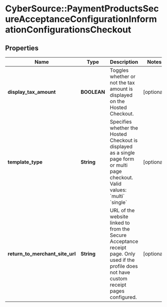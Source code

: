 # CyberSource::PaymentProductsSecureAcceptanceConfigurationInformationConfigurationsCheckout

## Properties
Name | Type | Description | Notes
------------ | ------------- | ------------- | -------------
**display_tax_amount** | **BOOLEAN** | Toggles whether or not the tax amount is displayed on the Hosted Checkout. | [optional] 
**template_type** | **String** | Specifies whether the Hosted Checkout is displayed as a single page form or multi page checkout.   Valid values:  &#x60;multi&#x60;  &#x60;single&#x60;  | [optional] 
**return_to_merchant_site_url** | **String** | URL of the website linked to from the Secure Acceptance receipt page. Only used if the profile does not have custom receipt pages configured. | [optional] 


